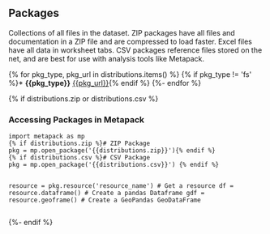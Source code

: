 <!-- wp:heading  -->
<h2 id="packages">Packages</h2>
<!-- /wp:heading -->

<!-- wp:paragraph  -->

Collections of all files in the dataset. ZIP packages have all files and documentation in a ZIP file and are compressed to load faster. 
Excel files have all data in worksheet tabs. CSV packages reference files stored on the net, and are best for use
with analysis tools like Metapack. 

<!-- /wp:paragraph  -->
	
<!-- wp:list -->

{% for pkg_type, pkg_url in distributions.items() %}
{% if pkg_type != 'fs' %}* **{{pkg_type}}** [{{pkg_url}}]({{pkg_url}}){% endif %}
{%- endfor %}

<!-- /wp:list -->

{% if distributions.zip  or distributions.csv %}
<!-- wp:heading  -->
<h3 id="metapack">Accessing Packages in Metapack</h3>
<!-- /wp:heading -->
<!-- wp:code -->
<pre class="wp-block-code"><code>import metapack as mp
{% if distributions.zip %}# ZIP Package
pkg = mp.open_package('{{distributions.zip}}'){% endif %}
{% if distributions.csv %}# CSV Package
pkg = mp.open_package('{{distributions.csv}}') {% endif %}

resource = pkg.resource('resource_name') # Get a resource
df = resource.dataframe() # Create a pandas Dataframe
gdf = resource.geoframe() # Create a GeoPandas GeoDataFrame
</code></pre>
<!-- /wp:code -->
{%- endif %}
